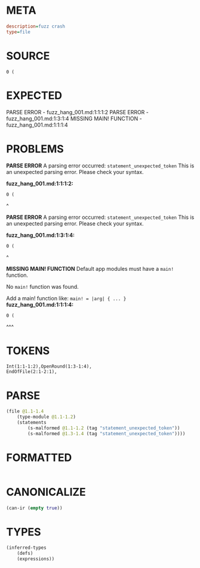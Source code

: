 # META
~~~ini
description=fuzz crash
type=file
~~~
# SOURCE
~~~roc
0 (
~~~
# EXPECTED
PARSE ERROR - fuzz_hang_001.md:1:1:1:2
PARSE ERROR - fuzz_hang_001.md:1:3:1:4
MISSING MAIN! FUNCTION - fuzz_hang_001.md:1:1:1:4
# PROBLEMS
**PARSE ERROR**
A parsing error occurred: `statement_unexpected_token`
This is an unexpected parsing error. Please check your syntax.

**fuzz_hang_001.md:1:1:1:2:**
```roc
0 (
```
^


**PARSE ERROR**
A parsing error occurred: `statement_unexpected_token`
This is an unexpected parsing error. Please check your syntax.

**fuzz_hang_001.md:1:3:1:4:**
```roc
0 (
```
  ^


**MISSING MAIN! FUNCTION**
Default app modules must have a `main!` function.

No `main!` function was found.

Add a main! function like:
`main! = |arg| { ... }`
**fuzz_hang_001.md:1:1:1:4:**
```roc
0 (
```
^^^


# TOKENS
~~~zig
Int(1:1-1:2),OpenRound(1:3-1:4),
EndOfFile(2:1-2:1),
~~~
# PARSE
~~~clojure
(file @1.1-1.4
	(type-module @1.1-1.2)
	(statements
		(s-malformed @1.1-1.2 (tag "statement_unexpected_token"))
		(s-malformed @1.3-1.4 (tag "statement_unexpected_token"))))
~~~
# FORMATTED
~~~roc
~~~
# CANONICALIZE
~~~clojure
(can-ir (empty true))
~~~
# TYPES
~~~clojure
(inferred-types
	(defs)
	(expressions))
~~~
